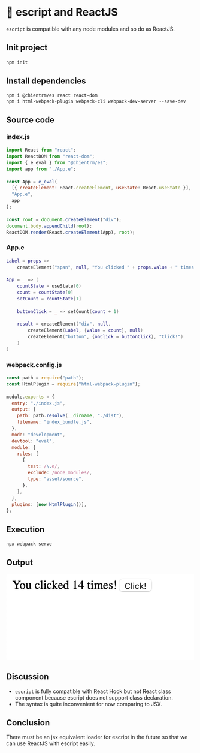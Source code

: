 # :bullettrain_side: escript and ReactJS

`escript` is compatible with any node modules and so do as ReactJS.

## Init project

```sh
npm init
```

## Install dependencies

```
npm i @chientrm/es react react-dom
npm i html-webpack-plugin webpack-cli webpack-dev-server --save-dev
```

## Source code

### index.js

```js
import React from "react";
import ReactDOM from "react-dom";
import { e_eval } from "@chientrm/es";
import app from "./App.e";

const App = e_eval(
  [{ createElement: React.createElement, useState: React.useState }],
  "App.e",
  app
);

const root = document.createElement("div");
document.body.appendChild(root);
ReactDOM.render(React.createElement(App), root);
```

### App.e

```lua
Label = props =>
    createElement("span", null, "You clicked " + props.value + " times!")

App = _ => (
    countState = useState(0)
    count = countState[0]
    setCount = countState[1]

    buttonClick = _ => setCount(count + 1)

    result = createElement("div", null,
        createElement(Label, {value = count}, null)
        createElement("button", {onClick = buttonClick}, "Click!")
    )
)
```

### webpack.config.js

```js
const path = require("path");
const HtmlPlugin = require("html-webpack-plugin");

module.exports = {
  entry: "./index.js",
  output: {
    path: path.resolve(__dirname, "./dist"),
    filename: "index_bundle.js",
  },
  mode: "development",
  devtool: "eval",
  module: {
    rules: [
      {
        test: /\.e/,
        exclude: /node_modules/,
        type: "asset/source",
      },
    ],
  },
  plugins: [new HtmlPlugin()],
};
```

## Execution

```sh
npx webpack serve
```

## Output

![Output](reactjs.png)

## Discussion

- `escript` is fully compatible with React Hook but not React class component because escript does not support class declaration.
- The syntax is quite inconvenient for now comparing to JSX.

## Conclusion

There must be an jsx equivalent loader for escript in the future so that we can use ReactJS with escript easily.
